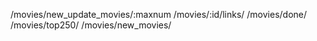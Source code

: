/movies/new_update_movies/:maxnum
/movies/:id/links/
/movies/done/
/movies/top250/
/movies/new_movies/